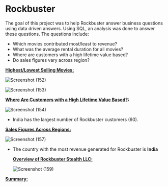 # Rockbuster

The goal of this project was to help Rockbuster answer business questions using data driven answers. Using SQL, an analysis was done to answer these questions. The questions include:

- Which movies contributed most/least to revenue?
- What was the average rental duration for all movies?
- Where are customers with a high lifetime value based?
- Do sales figures vary across region?

**<ins>Highest/Lowest Selling Movies:<ins/>**
  
![Screenshot (152)](https://user-images.githubusercontent.com/93872864/142733396-193c45db-d83a-4804-8c61-6422a2df0da4.png)

  
![Screenshot (153)](https://user-images.githubusercontent.com/93872864/142733407-ec9d2b53-7bbc-4cb8-a6e5-5d67d5202148.png)
  
  
**<ins>Where Are Customers with a High Lifetime Value Based?:<ins/>**
  
 ![Screenshot (154)](https://user-images.githubusercontent.com/93872864/142733550-fa495a32-c10f-4271-ad40-7d06922a17f7.png)

 - India has the largest number of Rockbuster customers (60).
  
  
  **<ins>Sales Figures Across Regions:<ins/>**
  
  ![Screenshot (157)](https://user-images.githubusercontent.com/93872864/142734751-59affae3-4db6-4f57-ae28-700aae846e50.png)

  
- The country with the most revenue generated for Rockbuster is **India**
  
  **<ins>Overview of Rockbuster Stealth LLC:<ins/>**
  
  ![Screenshot (159)](https://user-images.githubusercontent.com/93872864/142734890-9563c77e-f444-4ea2-bb13-c9390494f75c.png)

  
 **<ins>Summary:<ins/>**
  
  
  

  
  

